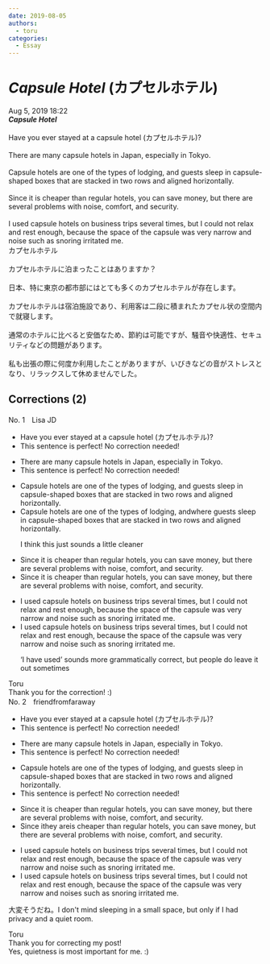 ```yaml
---
date: 2019-08-05
authors:
  - toru
categories:
  - Essay
---
```


<h1 id="subject_show"><strong><em>Capsule Hotel</strong></em> (カプセルホテル)</h1>
<div class="date">Aug 5, 2019 18:22</div>
<div id="post"><div id="body_show_ori">
<strong><em>Capsule Hotel</strong></em><br/><br/>Have you ever stayed at a capsule hotel (カプセルホテル)?<br/><br/>There are many capsule hotels in Japan, especially in Tokyo.<br/><br/>Capsule hotels are one of the types of lodging, and guests sleep in capsule-shaped boxes that are stacked in two rows and aligned horizontally.<br/><br/>Since it is cheaper than regular hotels, you can save money, but there are several problems with noise, comfort, and security.<br/><br/>I used capsule hotels on business trips several times, but I could not relax and rest enough, because the space of the capsule was very narrow and noise such as snoring irritated me.
</div></div>

<!-- more -->

<div id="post_ja"><div id="body_show_mo">
カプセルホテル<br/><br/>カプセルホテルに泊まったことはありますか？<br/><br/>日本、特に東京の都市部にはとても多くのカプセルホテルが存在します。<br/><br/>カプセルホテルは宿泊施設であり、利用客は二段に積まれたカプセル状の空間内で就寝します。<br/><br/>通常のホテルに比べると安価なため、節約は可能ですが、騒音や快適性、セキュリティなどの問題があります。<br/><br/>私も出張の際に何度か利用したことがありますが、いびきなどの音がストレスとなり、リラックスして休めませんでした。
</div></div>

## Corrections (2)
<div id="block"><div class="first_name"> No. 1　<span class="just_name">Lisa JD</span></div><div id="block2">
<ul class="correction_field">
<li class="incorrect">Have you ever stayed at a capsule hotel (カプセルホテル)?</li>
<li class="corrected perfect">This sentence is perfect! No correction needed!</li>
</ul>
<ul class="correction_field">
<li class="incorrect">There are many capsule hotels in Japan, especially in Tokyo.</li>
<li class="corrected perfect">This sentence is perfect! No correction needed!</li>
</ul>
<ul class="correction_field">
<li class="incorrect">Capsule hotels are one of the types of lodging, and guests sleep in capsule-shaped boxes that are stacked in two rows and aligned horizontally.</li>
<li class="corrected correct">
Capsule hotels are one <span class="f_gray"><span class="sline">of </span></span>t<span class="f_gray"><span class="sline">he t</span></span>ype<span class="f_gray"><span class="sline">s</span></span> of lodging<span class="f_gray"><span class="sline">,</span></span> <span class="f_gray"><span class="sline">and</span></span><span class="f_red">where</span> guests sleep in capsule-shaped boxes that are stacked in two rows and aligned horizontally.
<p class="correction_comment">I think this just sounds a little cleaner</p>
</li>
</ul>
<ul class="correction_field">
<li class="incorrect">Since it is cheaper than regular hotels, you can save money, but there are several problems with noise, comfort, and security.</li>
<li class="corrected correct">
Since it is cheaper than regular hotels<span class="f_gray"><span class="sline">,</span></span> you can save money<span class="f_gray"><span class="sline">,</span></span> but there are several problems with noise, comfort, and security.
</li>
</ul>
<ul class="correction_field">
<li class="incorrect">I used capsule hotels on business trips several times, but I could not relax and rest enough, because the space of the capsule was very narrow and noise such as snoring irritated me.</li>
<li class="corrected correct">
I used capsule hotels on business trips several times, but I could not relax and rest enough, because the <span class="f_gray"><span class="sline">spa</span></span>c<span class="f_gray"><span class="sline">e of the c</span></span>apsule was very narrow and noise such as snoring irritated me.
<p class="correction_comment">‘I have used’ sounds more grammatically correct, but people do leave it out sometimes</p>
</li>
</ul>
</div><div class="name"><span class="just_name">Toru</span><br>
Thank you for the correction! :)
</div>
</div>
<div id="block"><div class="first_name"> No. 2　<span class="just_name">friendfromfaraway</span></div><div id="block2">
<ul class="correction_field">
<li class="incorrect">Have you ever stayed at a capsule hotel (カプセルホテル)?</li>
<li class="corrected perfect">This sentence is perfect! No correction needed!</li>
</ul>
<ul class="correction_field">
<li class="incorrect">There are many capsule hotels in Japan, especially in Tokyo.</li>
<li class="corrected perfect">This sentence is perfect! No correction needed!</li>
</ul>
<ul class="correction_field">
<li class="incorrect">Capsule hotels are one of the types of lodging, and guests sleep in capsule-shaped boxes that are stacked in two rows and aligned horizontally.</li>
<li class="corrected perfect">This sentence is perfect! No correction needed!</li>
</ul>
<ul class="correction_field">
<li class="incorrect">Since it is cheaper than regular hotels, you can save money, but there are several problems with noise, comfort, and security.</li>
<li class="corrected correct">
Since <span class="f_gray"><span class="sline">i</span></span>t<span class="f_red">hey</span> <span class="f_red">are</span><span class="f_gray"><span class="sline">is</span></span> cheaper than regular hotels, you can save money, but there are several problems with noise, comfort, and security.
</li>
</ul>
<ul class="correction_field">
<li class="incorrect">I used capsule hotels on business trips several times, but I could not relax and rest enough, because the space of the capsule was very narrow and noise such as snoring irritated me.</li>
<li class="corrected correct">
I used capsule hotels on business trips several times, but I could not relax and rest enough, because the space of the capsule was very narrow and noise<span class="f_red">s</span> such as snoring irritated me.
</li>
</ul>
<p class="comment_small">
 大変そうだね。I don't mind sleeping in a small space, but only if I had privacy and a quiet room.
</p>

</div><div class="name"><span class="just_name">Toru</span><br>
Thank you for correcting my post!<br/>Yes, quietness is most important for me. :)
</div>
</div>
